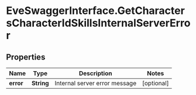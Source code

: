 # EveSwaggerInterface.GetCharactersCharacterIdSkillsInternalServerError

## Properties
Name | Type | Description | Notes
------------ | ------------- | ------------- | -------------
**error** | **String** | Internal server error message | [optional] 


